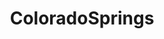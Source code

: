 ---
title: ColoradoSprings
crosslinks:
- movies
- weightlifting
- colorador4r
- UCCS
- me_irl
- Anticonsumption
- AskVet
- Rochester
- MMAStreams
- BlueMidterm2018
- pics
- The_Donald
- vandwellermarketplace
- Colorado
- keming
- TuxedoCats
- cohiphop
- AskReddit
- COBike
- autotldr
---